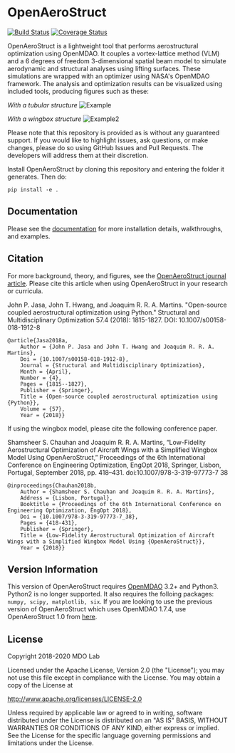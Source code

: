 OpenAeroStruct
==============

[![Build Status](https://travis-ci.com/mdolab/OpenAeroStruct.svg?branch=master)](https://travis-ci.com/mdolab/OpenAeroStruct)
[![Coverage Status](https://coveralls.io/repos/github/mdolab/OpenAeroStruct/badge.svg?branch=master)](https://coveralls.io/github/mdolab/OpenAeroStruct?branch=master)

OpenAeroStruct is a lightweight tool that performs aerostructural optimization using OpenMDAO.
It couples a vortex-lattice method (VLM) and a 6 degrees of freedom 3-dimensional spatial beam model to simulate aerodynamic and structural analyses using lifting surfaces.
These simulations are wrapped with an optimizer using NASA's OpenMDAO framework.
The analysis and optimization results can be visualized using included tools, producing figures such as these:

*With a tubular structure*
![Example](openaerostruct/docs/example.png)

*With a wingbox structure*
![Example2](openaerostruct/docs/wingbox_fine.png)

Please note that this repository is provided as is without any guaranteed support.
If you would like to highlight issues, ask questions, or make changes, please do so using GitHub Issues and Pull Requests.
The developers will address them at their discretion.

Install OpenAeroStruct by cloning this repository and entering the folder it generates.
Then do:

`pip install -e .`

Documentation
-------------

Please see the [documentation](https://mdolab.github.io/OpenAeroStruct/) for more installation details, walkthroughs, and examples.

Citation
--------

For more background, theory, and figures, see the [OpenAeroStruct journal article](http://mdolab.engin.umich.edu/sites/default/files/OAS_SMO_preprint_0.pdf).
Please cite this article when using OpenAeroStruct in your research or curricula.

John P. Jasa, John T. Hwang, and Joaquim R. R. A. Martins. "Open-source coupled aerostructural optimization using Python." Structural and Multidisciplinary Optimization 57.4 (2018): 1815-1827. DOI: 10.1007/s00158-018-1912-8

```
@article{Jasa2018a,
	Author = {John P. Jasa and John T. Hwang and Joaquim R. R. A. Martins},
	Doi = {10.1007/s00158-018-1912-8},
	Journal = {Structural and Multidisciplinary Optimization},
	Month = {April},
	Number = {4},
	Pages = {1815--1827},
	Publisher = {Springer},
	Title = {Open-source coupled aerostructural optimization using {Python}},
	Volume = {57},
	Year = {2018}}
```

If using the wingbox model, please cite the following conference paper.

Shamsheer S. Chauhan and Joaquim R. R. A. Martins, “Low-Fidelity Aerostructural Optimization of Aircraft Wings with a Simplified Wingbox Model Using OpenAeroStruct,” Proceedings of the 6th International Conference on Engineering Optimization, EngOpt 2018, Springer, Lisbon, Portugal, September 2018, pp. 418–431. doi:10.1007/978-3-319-97773-7 38

```
@inproceedings{Chauhan2018b,
	Author = {Shamsheer S. Chauhan and Joaquim R. R. A. Martins},
	Address = {Lisbon, Portugal},
	Booktitle = {Proceedings of the 6th International Conference on Engineering Optimization, EngOpt 2018},
	Doi = {10.1007/978-3-319-97773-7_38},
	Pages = {418-431},
	Publisher = {Springer},
	Title = {Low-Fidelity Aerostructural Optimization of Aircraft Wings with a Simplified Wingbox Model Using {OpenAeroStruct}},
	Year = {2018}}
```

Version Information
-------------------
This version of OpenAeroStruct requires [OpenMDAO](https://github.com/OpenMDAO/openmdao) 3.2+ and Python3.
Python2 is no longer supported.
It also requires the folloing packages: `numpy, scipy, matplotlib, six`.
If you are looking to use the previous version of OpenAeroStruct which uses OpenMDAO 1.7.4, use OpenAeroStruct 1.0 from [here](https://github.com/mdolab/OpenAeroStruct/releases).

License
-------
Copyright 2018-2020 MDO Lab

Licensed under the Apache License, Version 2.0 (the "License");
you may not use this file except in compliance with the License.
You may obtain a copy of the License at

   http://www.apache.org/licenses/LICENSE-2.0

Unless required by applicable law or agreed to in writing, software
distributed under the License is distributed on an "AS IS" BASIS,
WITHOUT WARRANTIES OR CONDITIONS OF ANY KIND, either express or implied.
See the License for the specific language governing permissions and
limitations under the License.
